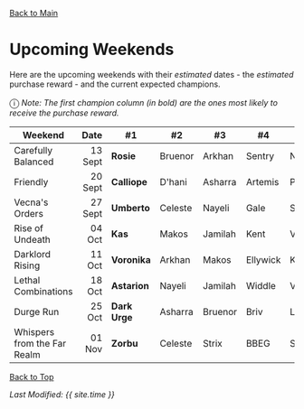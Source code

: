 [Back to Main](index.md)

# Upcoming Weekends

Here are the upcoming weekends with their *estimated* dates - the *estimated* purchase reward - and the current expected champions.

<span style="font-size:1.2em;">ⓘ</span> *Note: The first champion column (in bold) are the ones most likely to receive the purchase reward.*

| Weekend | Date | #1 | #2 | #3 | #4 | #5 | Reward |
|---|--:|---|---|---|---|---|---|
| Carefully Balanced | 13 Sept | **Rosie** | Bruenor | Arkhan | Sentry | Nahara | Golden Epic |
| Friendly | 20 Sept | **Calliope** | D'hani | Asharra | Artemis | Presto | Golden Epic |
| Vecna's Orders | 27 Sept | **Umberto** | Celeste | Nayeli | Gale | Shadowheart | Golden Epic |
| Rise of Undeath | 04 Oct | **Kas** | Makos | Jamilah | Kent | Viconia | Golden Epic |
| Darklord Rising | 11 Oct | **Voronika** | Arkhan | Makos | Ellywick | Karlach | Golden Epic |
| Lethal Combinations | 18 Oct | **Astarion** | Nayeli | Jamilah | Widdle | Valentine | Golden Epic |
| Durge Run | 25 Oct | **Dark Urge** | Asharra | Bruenor | Briv | Lae'zel | Golden Epic |
| Whispers from the Far Realm | 01 Nov | **Zorbu** | Celeste | Strix | BBEG | Shandie | Golden Epic |

[Back to Top](#top)

*Last Modified: {{ site.time }}*
